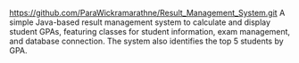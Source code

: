 https://github.com/ParaWickramarathne/Result_Management_System.git
A simple Java-based result management system to calculate and display student GPAs, featuring classes for student information, exam management, and database connection. The system also identifies the top 5 students by GPA.
